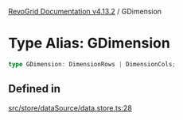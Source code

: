 [RevoGrid Documentation v4.13.2](README.md) / GDimension

# Type Alias: GDimension

```ts
type GDimension: DimensionRows | DimensionCols;
```

## Defined in

[src/store/dataSource/data.store.ts:28](https://github.com/revolist/revogrid/blob/4615a8613a8ac5464daeb17d7062361e3e3aa5d1/src/store/dataSource/data.store.ts#L28)
